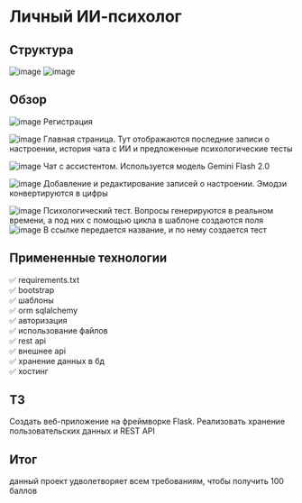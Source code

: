 # Личный ИИ-психолог

## Структура 

![image](https://github.com/user-attachments/assets/6bc4dd03-51c2-4873-8eb1-3e891f2c0612)
![image](https://github.com/user-attachments/assets/43d801da-8cdb-4221-86af-326aeb242d24)

## Обзор

![image](https://github.com/user-attachments/assets/7e41c427-c361-46ee-b241-35ed207ee20c)
Регистрация

![image](https://github.com/user-attachments/assets/833fc97e-a9bf-4c1e-9af1-37f1151037bd)
Главная страница. Тут отображаются последние записи о настроении, история чата с ИИ и предложенные психологические тесты

![image](https://github.com/user-attachments/assets/6ec1d475-89d1-4f5b-8a36-1277f910ee4a)
Чат с ассистентом. Используется модель Gemini Flash 2.0

![image](https://github.com/user-attachments/assets/47d7f3f0-7f57-445b-9754-509cc5a304cb)
Добавление и редактирование записей о настроении. Эмодзи конвертируются в цифры

![image](https://github.com/user-attachments/assets/ef9f25cf-a14e-4c55-aaf2-14d637237c1f)
Психологический тест. Вопросы генерируются в реальном времени, а под них с помощью цикла в шаблоне создаются поля
![image](https://github.com/user-attachments/assets/8197c548-53a5-458a-8392-508493094b4c)
В ссылке передается название, и по нему создается тест

## Примененные технологии

✅ requirements.txt  
✅ bootstrap  
✅ шаблоны  
✅ orm sqlalchemy  
✅ авторизация  
✅ использование файлов  
✅ rest api  
✅ внешнее api  
✅ хранение данных в бд  
✅ хостинг   

## ТЗ

Создать веб-приложение на фреймворке Flask. Реализовать хранение пользовательских данных и REST API 

## Итог

данный проект удволетворяет всем требованиям, чтобы получить 100 баллов
